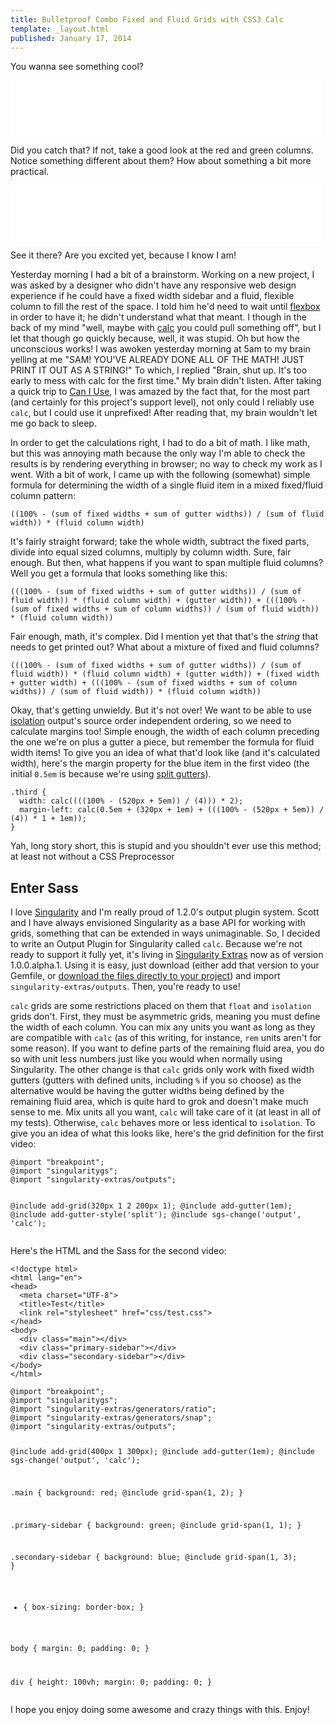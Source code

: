 ```yaml
---
title: Bulletproof Combo Fixed and Fluid Grids with CSS3 Calc
template: _layout.html
published: January 17, 2014
---
```

You wanna see something cool?

<div class="fluid-wrapper"><iframe src="//player.vimeo.com/video/84435424" width="500" height="89" frameborder="0" webkitallowfullscreen mozallowfullscreen allowfullscreen></iframe></div>

Did you catch that? If not, take a good look at the red and green columns. Notice something different about them? How about something a bit more practical.

<div class="fluid-wrapper"><iframe src="//player.vimeo.com/video/84435488" width="500" height="89" frameborder="0" webkitallowfullscreen mozallowfullscreen allowfullscreen></iframe></div>

See it there? Are you excited yet, because I know I am!

Yesterday morning I had a bit of a brainstorm. Working on a new project, I was asked by a designer who didn't have any responsive web design experience if he could have a fixed width sidebar and a fluid, flexible column to fill the rest of the space. I told him he'd need to wait until [flexbox](http://www.w3.org/TR/css3-flexbox/) in order to have it; he didn't understand what that meant. I though in the back of my mind "well, maybe with [calc](http://www.w3.org/TR/css3-values/#calc) you could pull something off", but I let that though go quickly because, well, it was stupid. Oh but how the unconscious works! I was awoken yesterday morning at 5am to my brain yelling at me "SAM! YOU'VE ALREADY DONE ALL OF THE MATH! JUST PRINT IT OUT AS A STRING!" To which, I replied "Brain, shut up. It's too early to mess with calc for the first time." My brain didn't listen. After taking a quick trip to [Can I Use](http://caniuse.com/calc), I was amazed by the fact that, for the most part (and certainly for this project's support level), not only could I reliably use `calc`, but I could use it unprefixed! After reading that, my brain wouldn't let me go back to sleep.

In order to get the calculations right, I had to do a bit of math. I like math, but this was annoying math because the only way I'm able to check the results is by rendering everything in browser; no way to check my work as I went. With a bit of work, I came up with the following (somewhat) simple formula for determining the width of a single fluid item in a mixed fixed/fluid column pattern:

<p><pre><code class="language-bash">((100% - (sum of fixed widths + sum of gutter widths)) / (sum of fluid width)) * (fluid column width)</code></pre></p>

It's fairly straight forward; take the whole width, subtract the fixed parts, divide into equal sized columns, multiply by column width. Sure, fair enough. But then, what happens if you want to span multiple fluid columns? Well you get a formula that looks something like this:

<p><pre><code class="language-bash">(((100% - (sum of fixed widths + sum of gutter widths)) / (sum of fluid width)) * (fluid column width) + (gutter width)) + (((100% - (sum of fixed widths + sum of column widths)) / (sum of fluid width)) * (fluid column width))</code></pre></p>

Fair enough, math, it's complex. Did I mention yet that that's the *string* that needs to get printed out? What about a mixture of fixed and fluid columns?

<p><pre><code class="language-bash">(((100% - (sum of fixed widths + sum of gutter widths)) / (sum of fluid width)) * (fluid column width) + (gutter width)) + (fixed width + gutter width) + (((100% - (sum of fixed widths + sum of column widths)) / (sum of fluid width)) * (fluid column width))</code></pre></p>

Okay, that's getting unwieldy. But it's not over! We want to be able to use [isolation](https://github.com/Team-Sass/Singularity/wiki/Output-Styles#isolation) output's source order independent ordering, so we need to calculate margins too! Simple enough, the width of each column preceding the one we're on plus a gutter a piece, but remember the formula for fluid width items! To give you an idea of what that'd look like (and it's calculated width), here's the margin property for the blue item in the first video (the initial `0.5em` is because we're using [split gutters](https://github.com/Team-Sass/Singularity/wiki/Creating-Grids#split-gutters)).

<p><pre><code class="language-scss">.third {
  width: calc((((100% - (520px + 5em)) / (4))) * 2);
  margin-left: calc(0.5em + (320px + 1em) + (((100% - (520px + 5em)) / (4)) * 1 + 1em));
}</code></pre></p>

Yah, long story short, this is stupid and you shouldn't ever use this method; at least not without a CSS Preprocessor

## Enter Sass

I love [Singularity](https://github.com/Team-Sass/Singularity/) and I'm really proud of 1.2.0's output plugin system. Scott and I have always envisioned Singularity as a base API for working with grids, something that can be extended in ways unimaginable. So, I decided to write an Output Plugin for Singularity called `calc`. Because we're not ready to support it fully yet, it's living in [Singularity Extras](https://github.com/Team-Sass/Singularity-extras) now as of version 1.0.0.alpha.1. Using it is easy, just download (either add that version to your Gemfile, or [download the files directly to your project](https://github.com/Team-Sass/Singularity-extras/releases/tag/1.0.0.alpha.1)) and import `singularity-extras/outputs`.  Then, you're ready to use!

`calc` grids are some restrictions placed on them that `float` and `isolation` grids don't. First, they must be asymmetric grids, meaning you must define the width of each column. You can mix any units you want as long as they are compatible with `calc` (as of this writing, for instance, `rem` units aren't for some reason). If you want to define parts of the remaining fluid area, you do so with unit less numbers just like you would when normally using Singularity. The other change is that `calc` grids only work with fixed width gutters (gutters with defined units, including `%` if you so choose) as the alternative would be having the gutter widths being defined by the remaining fluid area, which is quite hard to grok and doesn't make much sense to me. Mix units all you want, `calc` will take care of it (at least in all of my tests). Otherwise, `calc` behaves more or less identical to `isolation`. To give you an idea of what this looks like, here's the grid definition for the first video:

<p><pre><code class="language-scss">@import "breakpoint";
@import "singularitygs";
@import "singularity-extras/outputs";

@include add-grid(320px 1 2 200px 1);
@include add-gutter(1em);
@include add-gutter-style('split');
@include sgs-change('output', 'calc');</code></pre></p>

Here's the HTML and the Sass for the second video:

<p><pre><code class="language-scss">&lt;!doctype html&gt;
&lt;html lang="en"&gt;
&lt;head&gt;
  &lt;meta charset="UTF-8"&gt;
  &lt;title&gt;Test&lt;/title&gt;
  &lt;link rel="stylesheet" href="css/test.css"&gt;
&lt;/head&gt;
&lt;body&gt;
  &lt;div class="main"&gt;&lt;/div&gt;
  &lt;div class="primary-sidebar"&gt;&lt;/div&gt;
  &lt;div class="secondary-sidebar"&gt;&lt;/div&gt;
&lt;/body&gt;
&lt;/html&gt;</code></pre></p>

<p><pre><code class="language-scss">@import "breakpoint";
@import "singularitygs";
@import "singularity-extras/generators/ratio";
@import "singularity-extras/generators/snap";
@import "singularity-extras/outputs";

@include add-grid(400px 1 300px);
@include add-gutter(1em);
@include sgs-change('output', 'calc');

.main {
  background: red;
  @include grid-span(1, 2);
}

.primary-sidebar {
  background: green;
  @include grid-span(1, 1);
}

.secondary-sidebar {
  background: blue;
  @include grid-span(1, 3);
}

* {
  box-sizing: border-box;
}

body {
  margin: 0;
  padding: 0;
}

div {
  height: 100vh;
  margin: 0;
  padding: 0;
}</code></pre></p>

I hope you enjoy doing some awesome and crazy things with this. Enjoy!
